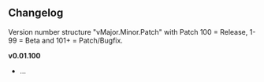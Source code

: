 ## Changelog

Version number structure "vMajor.Minor.Patch" with Patch 100 = Release, 1-99 = Beta and 101+ = Patch/Bugfix.

__v0.01.100__

* ...
